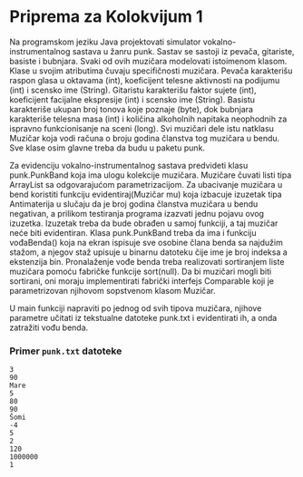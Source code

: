 # Priprema za Kolokvijum 1

Na programskom jeziku Java projektovati simulator vokalno-instrumentalnog sastava u žanru punk. Sastav se sastoji
iz pevača, gitariste, basiste i bubnjara. Svaki od ovih muzičara modelovati istoimenom klasom. Klase u svojim
atributima čuvaju specifičnosti muzičara. Pevača karakterišu raspon glasa u oktavama (int), koeficijent telesne
aktivnosti na podijumu (int) i scensko ime (String). Gitaristu karakterišu faktor sujete (int), koeficijent facijalne
ekspresije (int) i scensko ime (String). Basistu karakteriše ukupan broj tonova koje poznaje (byte), dok bubnjara
karakteriše telesna masa (int) i količina alkoholnih napitaka neophodnih za ispravno funkcionisanje na sceni (long).
Svi muzičari dele istu natklasu Muzičar koja vodi računa o broju godina članstva tog muzičara u bendu. Sve klase osim
glavne treba da budu u paketu punk.

Za evidenciju vokalno-instrumentalnog sastava predvideti klasu punk.PunkBand koja ima ulogu
kolekcije muzičara. Muzičare čuvati listi tipa ArrayList sa odgovarajućom parametrizacijom. Za
ubacivanje muzičara u bend koristiti funkciju evidentiraj(Muzičar mu) koja izbacuje izuzetak
tipa Antimaterija u slučaju da je broj godina članstva muzičara u bendu negativan, a prilikom
testiranja programa izazvati jednu pojavu ovog izuzetka. Izuzetak treba da bude obrađen u
samoj funkciji, a taj muzičar neće biti evidentiran. Klasa punk.PunkBand treba da ima i funkciju
vođaBenda() koja na ekran ispisuje sve osobine člana benda sa najdužim stažom, a njegov staž
upisuje u binarnu datoteku čije ime je broj indeksa a ekstenzija bin. Pronalaženje vođe benda
treba realizovati sortiranjem liste muzičara pomoću fabričke funkcije sort(null). Da bi muzičari
mogli biti sortirani, oni moraju implementirati fabrički interfejs Comparable koji je
parametrizovan njihovom sopstvenom klasom Muzičar.

U main funkciji napraviti po jednog od svih tipova muzičara, njihove parametre učitati iz tekstualne datoteke
punk.txt i evidentirati ih, a onda zatražiti vođu benda.

### Primer `punk.txt` datoteke
```text
3
90
Mare
5
80
90
Šomi
-4
5
2
120
1000000
1
```
